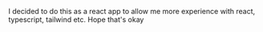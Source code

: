 I decided to do this as a react app to allow me more experience with react, typescript, tailwind etc. Hope that's okay
